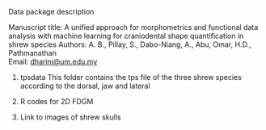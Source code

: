 Data package description 

Manuscript title: A unified approach for morphometrics and functional data analysis with machine learning for craniodental shape quantification in shrew species
Authors:  A. B., Pillay, S., Dabo-Niang, A., Abu, Omar, H.D., Pathmanathan  
Email: dharini@um.edu.my

1. tpsdata
This folder contains the tps file of the three shrew species according to the dorsal, jaw and lateral

2. R codes for 2D FDGM
3. Link to images of shrew skulls








